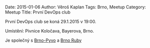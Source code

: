 Date: 2015-01-06
Author: Věroš Kaplan
Tags: Brno, Meetup
Category: Meetup
Title: První DevOps club
 

První DevOps club se koná 29.1.2015 v 19:00.

Umístění: Pivnice Koločava, Bayerova, Brno.

Je společný s [Brno-Pyvo](http://lanyrd.com/2015/brno-pyvo/ "Brno Pyvo") a 
[Brno Ruby](http://lanyrd.com/2015/brno-pyvo/ "Brno Ruby Users Group")

